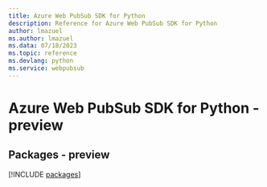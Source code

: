 ```yaml
---
title: Azure Web PubSub SDK for Python
description: Reference for Azure Web PubSub SDK for Python
author: lmazuel
ms.author: lmazuel
ms.data: 07/18/2023
ms.topic: reference
ms.devlang: python
ms.service: webpubsub
---
```

# Azure Web PubSub SDK for Python - preview
## Packages - preview
[!INCLUDE [packages](web-pubsub-index.md)]